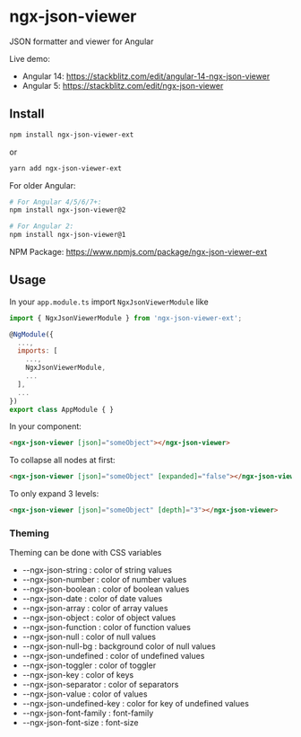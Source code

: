 # ngx-json-viewer

JSON formatter and viewer for Angular

Live demo:
- Angular 14: https://stackblitz.com/edit/angular-14-ngx-json-viewer
- Angular 5: https://stackblitz.com/edit/ngx-json-viewer

## Install
```bash
npm install ngx-json-viewer-ext
```

or

```bash
yarn add ngx-json-viewer-ext
```

For older Angular:

```bash
# For Angular 4/5/6/7+:
npm install ngx-json-viewer@2

# For Angular 2:
npm install ngx-json-viewer@1
```

NPM Package: https://www.npmjs.com/package/ngx-json-viewer-ext

## Usage

In your `app.module.ts` import `NgxJsonViewerModule` like
```js
import { NgxJsonViewerModule } from 'ngx-json-viewer-ext';

@NgModule({
  ...,
  imports: [
    ...,
    NgxJsonViewerModule,
    ...
  ],
  ...
})
export class AppModule { }
```

In your component:
```html
<ngx-json-viewer [json]="someObject"></ngx-json-viewer>
```

To collapse all nodes at first:
```html
<ngx-json-viewer [json]="someObject" [expanded]="false"></ngx-json-viewer>
```

To only expand 3 levels:
```html
<ngx-json-viewer [json]="someObject" [depth]="3"></ngx-json-viewer>
```

### Theming

Theming can be done with CSS variables

* --ngx-json-string : color of string values
* --ngx-json-number : color of number values
* --ngx-json-boolean : color of boolean values
* --ngx-json-date : color of date values
* --ngx-json-array : color of array values
* --ngx-json-object : color of object values
* --ngx-json-function : color of function values
* --ngx-json-null : color of null values
* --ngx-json-null-bg : background color of null values
* --ngx-json-undefined : color of undefined values
* --ngx-json-toggler : color of toggler
* --ngx-json-key : color of keys
* --ngx-json-separator : color of separators
* --ngx-json-value : color of values
* --ngx-json-undefined-key : color for key of undefined values
* --ngx-json-font-family : font-family 
* --ngx-json-font-size : font-size 

